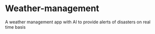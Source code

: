 # Weather-management
A weather management app with AI to provide alerts of disasters on real time basis

